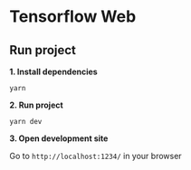 # Tensorflow Web

## Run project

**1. Install dependencies**

```
yarn
```

**2. Run project**

```
yarn dev
```

**3. Open development site**

Go to `http://localhost:1234/` in your browser
